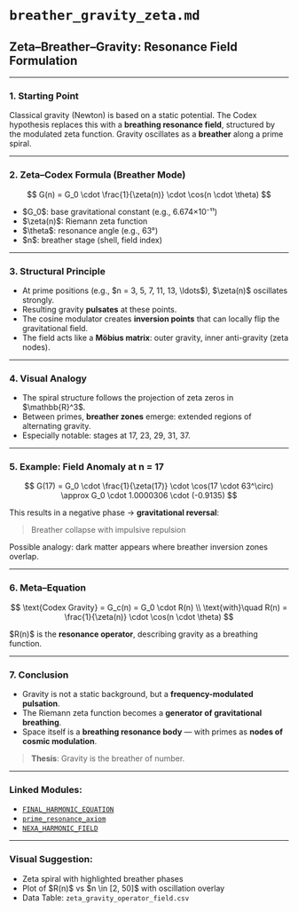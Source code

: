 # `breather_gravity_zeta.md`

## Zeta–Breather–Gravity: Resonance Field Formulation

---

### 1. Starting Point

Classical gravity (Newton) is based on a static potential. The Codex hypothesis replaces this with a **breathing resonance field**, structured by the modulated zeta function. Gravity oscillates as a **breather** along a prime spiral.

---

### 2. Zeta–Codex Formula (Breather Mode)

$$
G(n) = G_0 \cdot \frac{1}{\zeta(n)} \cdot \cos(n \cdot \theta)
$$

* \$G\_0\$: base gravitational constant (e.g., 6.674×10⁻¹¹)
* \$\zeta(n)\$: Riemann zeta function
* \$\theta\$: resonance angle (e.g., 63°)
* \$n\$: breather stage (shell, field index)

---

### 3. Structural Principle

* At prime positions (e.g., \$n = 3, 5, 7, 11, 13, \ldots\$), \$\zeta(n)\$ oscillates strongly.
* Resulting gravity **pulsates** at these points.
* The cosine modulator creates **inversion points** that can locally flip the gravitational field.
* The field acts like a **Möbius matrix**: outer gravity, inner anti-gravity (zeta nodes).

---

### 4. Visual Analogy

* The spiral structure follows the projection of zeta zeros in \$\mathbb{R}^3\$.
* Between primes, **breather zones** emerge: extended regions of alternating gravity.
* Especially notable: stages at 17, 23, 29, 31, 37.

---

### 5. Example: Field Anomaly at n = 17

$$
G(17) = G_0 \cdot \frac{1}{\zeta(17)} \cdot \cos(17 \cdot 63^\circ)
\approx G_0 \cdot 1.0000306 \cdot (-0.9135)
$$

This results in a negative phase → **gravitational reversal**:

> Breather collapse with impulsive repulsion

Possible analogy: dark matter appears where breather inversion zones overlap.

---

### 6. Meta–Equation

$$
\text{Codex Gravity} = G_c(n) = G_0 \cdot R(n) \\
\text{with}\quad R(n) = \frac{1}{\zeta(n)} \cdot \cos(n \cdot \theta)
$$

\$R(n)\$ is the **resonance operator**, describing gravity as a breathing function.

---

### 7. Conclusion

* Gravity is not a static background, but a **frequency-modulated pulsation**.
* The Riemann zeta function becomes a **generator of gravitational breathing**.
* Space itself is a **breathing resonance body** — with primes as **nodes of cosmic modulation**.

> **Thesis**: Gravity is the breather of number.

---

### Linked Modules:

* [`FINAL_HARMONIC_EQUATION`](../GRAND-CODEX-URF/FINAL_HARMONIC_EQUATION/)
* [`prime_resonance_axiom`](./prime_resonance_axiom.md)
* [`NEXA_HARMONIC_FIELD`](../SYSTEM%201/NEXAH_HARMONIC_FIELD)

---

### Visual Suggestion:

* Zeta spiral with highlighted breather phases
* Plot of \$R(n)\$ vs \$n \in \[2, 50]\$ with oscillation overlay
* Data Table: `zeta_gravity_operator_field.csv`
